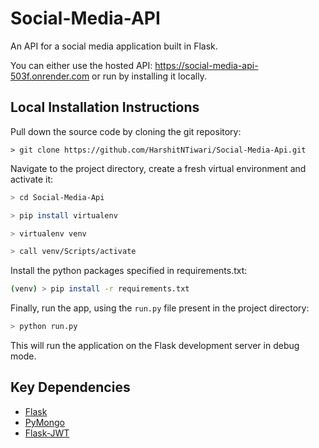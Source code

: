 # Social-Media-API
An API for a social media application built in Flask.

You can either use the hosted API: https://social-media-api-503f.onrender.com or run by installing it locally.

## Local Installation Instructions

Pull down the source code by cloning the git repository:

```
> git clone https://github.com/HarshitNTiwari/Social-Media-Api.git
```


Navigate to the project directory, create a fresh virtual environment and activate it:

```bash
> cd Social-Media-Api

> pip install virtualenv

> virtualenv venv

> call venv/Scripts/activate
```

Install the python packages specified in requirements.txt:

```bash
(venv) > pip install -r requirements.txt
```

Finally, run the app, using the `run.py` file present in the project directory:

```bash
> python run.py
```

This will run the application on the Flask development server in debug mode.

## Key Dependencies

* [Flask](https://flask.palletsprojects.com/en/2.2.x/)
* [PyMongo](https://pymongo.readthedocs.io/en/stable/)
* [Flask-JWT](https://pythonhosted.org/Flask-JWT/)